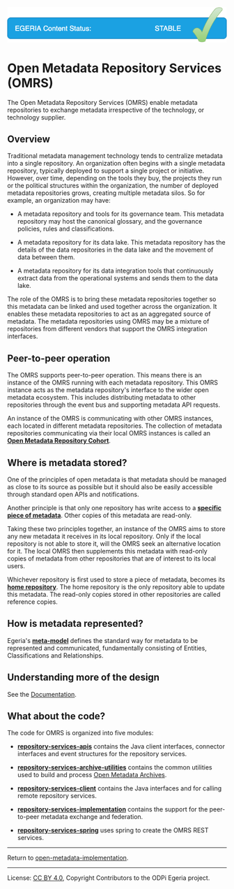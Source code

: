 <!-- SPDX-License-Identifier: CC-BY-4.0 -->
<!-- Copyright Contributors to the ODPi Egeria project. -->

![Stable](../../images/egeria-content-status-released.png#pagewidth)

# Open Metadata Repository Services (OMRS)

The Open Metadata Repository Services (OMRS) enable metadata repositories to exchange metadata
irrespective of the technology, or technology supplier.

## Overview

Traditional metadata management technology tends to centralize metadata into a single repository.
An organization often begins with a single metadata repository, typically deployed to support a
single project or initiative.
However, over time, depending on the tools they buy, the projects they run or the political structures
within the organization, the number of deployed metadata repositories grows, creating multiple metadata silos.
So for example, an organization may have:

* A metadata repository and tools for its governance team.
This metadata repository may host the canonical glossary, and the governance policies, rules and classifications.

* A metadata repository for its data lake.
This metadata repository has the details of the data repositories in the data lake and the
movement of data between them.

* A metadata repository for its data integration tools that continuously extract data
from the operational systems and sends them to the data lake.

The role of the OMRS is to bring these metadata repositories together so this metadata can be linked
and used together across the organization.
It enables these metadata repositories to act as an aggregated source of metadata.
The metadata repositories using OMRS may be a mixture of repositories from different
vendors that support the OMRS integration interfaces.

## Peer-to-peer operation

The OMRS supports peer-to-peer operation.  This means there is an instance of the OMRS
running with each metadata repository.
This OMRS instance acts as the metadata repository's interface
to the wider open metadata ecosystem.  This includes distributing metadata to other
repositories through the event bus and supporting metadata API requests.

An instance of the OMRS is communicating with other OMRS instances, each located in different
metadata repositories.  The collection of metadata repositories communicating via
their local OMRS instances is called
an **[Open Metadata Repository Cohort](docs/open-metadata-repository-cohort.md)**.

## Where is metadata stored?

One of the principles of open metadata is that metadata should be managed
as close to its source as possible but it should also be easily accessible
through standard open APIs and notifications.

Another principle is that only one repository has write access to a **[specific piece of
metadata](docs/metadata-instances.md)**.  Other copies of this metadata are read-only.

Taking these two principles together, an instance of the OMRS aims to store any new metadata
it receives in its local repository.
Only if the local repository is not able to store it, will the OMRS seek an alternative
location for it.  The local OMRS then supplements this metadata with read-only copies of
metadata from other repositories that are of interest to its local users.

Whichever repository is first used to store a piece of metadata, becomes 
its **[home repository](docs/home-metadata-repositories.md)**.
The home repository is the only repository able to update this metadata.
The read-only copies stored in other repositories are called reference copies.

## How is metadata represented?

Egeria's **[meta-model](docs/metadata-meta-model.md)** defines the 
standard way for metadata to be represented and communicated, fundamentally
consisting of Entities, Classifications and Relationships.

## Understanding more of the design

See the [Documentation](https://egeria-project.org/services/omrs).

## What about the code?

The code for OMRS is organized into five modules:

* **[repository-services-apis](repository-services-apis)** contains the Java client interfaces,
connector interfaces and
event structures for the repository services.

* **[repository-services-archive-utilities](repository-services-archive-utilities)** contains the 
common utilities used to build and
process [Open Metadata Archives](../../open-metadata-resources/open-metadata-archives).

* **[repository-services-client](repository-services-client)** contains the Java interfaces and
for calling remote repository services.

* **[repository-services-implementation](repository-services-implementation)** contains the
support for the peer-to-peer metadata exchange and federation.

* **[repository-services-spring](repository-services-spring)** uses spring to create the OMRS REST services.

----

Return to [open-metadata-implementation](..).

----
License: [CC BY 4.0](https://creativecommons.org/licenses/by/4.0/),
Copyright Contributors to the ODPi Egeria project.
